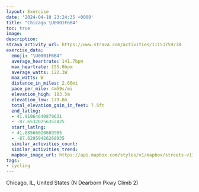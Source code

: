 ```yaml
---
layout: Exercise
date: '2024-04-10 23:24:35 +0000'
title: "Chicago \U0001F6B4"
toc: true
image:
description:
strava_activity_url: https://www.strava.com/activities/11153759238
exercise_data:
  emoji: "\U0001F6B4"
  average_heartrate: 141.7bpm
  max_heartrate: 155.0bpm
  average_watts: 122.3W
  max_watts: W
  distance_in_miles: 2.66mi
  pace_per_mile: 4m59s/mi
  elevation_high: 183.5m
  elevation_low: 179.8m
  total_elevation_gain_in_feet: 7.5ft
  end_latlng:
  - 41.91064640879631
  - -87.65320256352425
  start_latlng:
  - 41.88566020689905
  - -87.62959426268935
  similar_activities_count:
  similar_activities_trend:
  mapbox_image_url: https://api.mapbox.com/styles/v1/mapbox/streets-v11/static/path-5+787af2-1.0(wdt~F~czuOgBD%7BDP%7DBE_LPaHEcg%40b%40SFGNCr%40BdAArAG%5CMJ%5DBaBAuBFmHHqB%3FmBPO%5CGZEt%40HlVF~FA%60DDdAErAAvCGh%40Qf%40%5Dl%40oH%60LaF%7CHwQ~XiCbEm%40dAGTBFHHdADHDI%5CCj%40B%7CH),pin-s-s+e5b22e(-87.6296,41.88764),pin-s-f+89ae00(-87.65144,41.91035000000001)/auto/800x800?access_token=pk.eyJ1Ijoiam9zaGJlY2ttYW4iLCJhIjoiY205eWR2aDd1MWZ6djJrbXc4a3M0bWZleiJ9.XiG9OWkNcZk2QzjJbxLB4A
tags:
- cycling
---
```




Chicago, IL, United States (N Dearborn Pkwy Climb 2)
